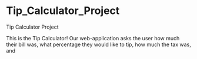 # Tip_Calculator_Project
Tip Calculator Project

This is the Tip Calculator! Our web-application asks the user how much their bill was, what percentage they would like to tip, how much
the tax was, and 
